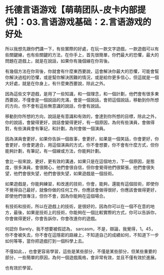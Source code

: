 # 托德言语游戏【萌萌团队-皮卡内部提供】：03.言语游戏基础：2.言语游戏的好处

所以我想先跟你們講一下，有些實際的好處，在玩一款文字遊戲，一款遊戲可以有些關鍵線，也有些關鍵的方法，在你手上，首先很簡單，你們最大的恐懼，最大的問題在遊戲上，就是在說話，如果你有幾個線在你背後。

有幾個方法在你背後，你就會有什麼東西要說，這會解決你最大的恐懼，可能會幫你解決過程的恐懼，或是幫你解決困難的情況，或是給你更多信心，但這就是一個大好處，就是在你身上，有什麼東西要說，除此之外。

因為這些文字遊戲，是用了一些知識，和一個理念，和一個計劃，他們會有很多東西要說，不僅會是一個說話的充滿，會是一個說話，會把這個說話，移動到你所想的方向，你不會有這些無意識的說話，你會有說話。

移動到你所想的方向，說話是有意識和有效的，會達到你所想的目標，除此之外，你的說話，會變得更好，說話會變得更好，有一個原因，為何有些演員，會做得對，有些演員會有筆記，和計劃，為何會做一個演員。

因為演員會更好，如果你告訴一個故事，會更好，如果是一個笑話，你會更好，你會更好，你會更適合，用這個演員的方式，你不會想要，你不會有什麼方式，但你能夠計劃，有筆記，有一個線或方法，你能夠計劃。

會比一般來說，更好，更有效的溝通，如果只是在這個地方，下一個原因，是態度，很多演員，會很開心，他們會很自信，但你會覺得他們很緊張，他們會很失望，他們會很失望，他們會很失望，如果遊戲是一個技術。

如果遊戲是，你能夠練習，和改進的技術，你會，能夠，還能有這個技術，即使你不覺得自己最好，就像你做的任何工作，你應該會做得很好，你應該會做得更好，即使他們很專注，但你不會，因為你能夠在這個場合。

有技術和技術，所以在遊戲上的技術，是很好的，因為你可以在一個不在意的地方，最後，如果是技術上的技術，你能夠在一個比較實際的方式，你可以告訴你，你會做得更好，你會告訴你，你會改進你的遊戲。

何認你 Barely，我不想要被假認為， sarcasm，不是，辯論，我覺得，1。45，你不會被失去，你不會在這隱密的路線上，不知道自己的成績如何，不知道下一步如何等等，當你把遊戲打到一個科學上去。

不僅如此，，也會更容易學習，這些是某些部分，不僅是某些部分，但某些重要的部分，一些簡單的原因，為何一個遊戲風格，會非常有效，並且不僅有效於進展。

也有效於學習。